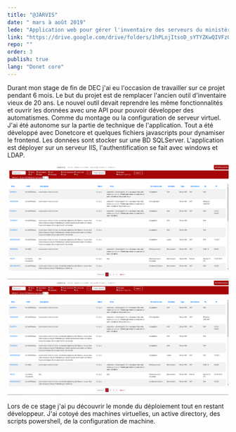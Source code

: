 ```yaml
---
title: "@JARVIS"
date: " mars à août 2019"
lede: "Application web pour gérer l'inventaire des serveurs du ministère de la santé"
link: "https://drive.google.com/drive/folders/1hPLnjItsoD_sYTYZKwQIVFz0w5g1cYEc?usp=sharing"
repo: ""
order: 3
publish: true
lang: "Donet core"
---
```


Durant mon stage de fin de DEC j'ai eu l'occasion de travailler sur ce projet pendant 6 mois. Le but du projet est de remplacer l'ancien outil d'inventaire vieux de 20 ans. Le nouvel outil devait reprendre les même fonctionnalités et ouvrir les données avec une API pour pouvoir développer des automatismes. Comme du montage ou la configuration de serveur virtuel.
J'ai été autonome sur la partie de technique de l'application. Tout a été développé avec Donetcore et quelques fichiers javascripts pour dynamiser le frontend. Les données sont stocker sur une BD SQLServer. L'application est déployer sur un serveur IIS, l'authentification se fait avec windows et LDAP.

<div class="blog-inset">
  <hidden>
    <img src='accueil1.PNG' />
    <img src='accueil1.PNG' />
  </hidden>
  <zoom-image src='accueil1.PNG' zoomSrc='accueil1.PNG' ></zoom-image>
</div>

Lors de ce stage j'ai pu découvrir le monde du déploiement tout en restant développeur. J'ai cotoyé des machines virtuelles, un active directory, des scripts powershell, de la configuration de machine. 